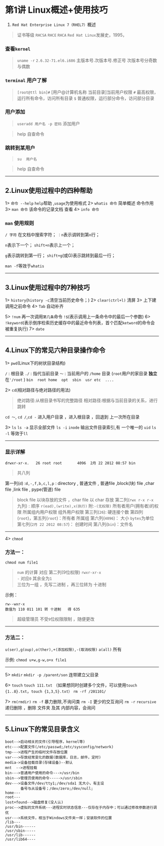 第1讲 Linux概述+使用技巧
================

1. `Red Hat Enterprise Linux 7（RHEL7）`概述
> 证书等级
`RHCSA`
`RHCE`
`RHCA`
`Red Hat Linux`发展史，1995，

### 查看`kernel`
> `uname -r`
`2.6.32-71.el6.i686`
主版本号.次版本号.修正号
次版本号分奇数与偶数

### `terminal` 用户了解
> `[root@ttl bin]#`  [用户@计算机名称 当前目录]当前用户权限
> `#` 最高权限，运行所有命令，访问所有目录
> `$` 普通权限，运行部分命令，访问部分目录

### 用户添加
> `useradd 用户名 -p 密码` 添加用户

> help 自查命令

### 跳转到某用户
> `su  用户名`

> help 自查命令


------------------------------------------
## 2.Linux使用过程中的四种帮助
1> `命令 --help`  `help`帮助 ,`usage`为使用格式
2> `whatis 命令`  简单概述 命令作用
3> `man 命令`  该命令的记录文档 查看
4> `info 命令`

### `man` 使用规则

`/ 字符` 在文档中搜索字符；
`：n`表示调转到第`n`行；

`n`表示下一个；
`shift+n`表示上一个；

`g`表示跳转到第一行；
`shift+g`(或G)表示跳转到最后一行；

`man -f`等效于`whatis`


-----------------------------------------
## 3.Linux使用过程中的7种技巧

1> `history`(`history -c`清空当前历史命令；)
2> `clear(ctrl+l)` 清屏
3> 上下建 调用之前命令
4> `Tab` 自动补齐

5> `!num` 再一次调用`第几条`命令
`!$`(表示调用上一条命令中的最后一个参数)
6> `!keyword`(表示倒序检索历史缓存中的最近命令列表，首个匹配`ketword`的命令会被重复执行)
7> `date`


---------------------------------------
## 4.Linux下的常见六种目录操作命令


1> `pwd`(Linux下的树状目录结构)

`/` : 根目录
`./` : 指代当前目录
`～` : 当前用户的 `/home` 目录 (`root`用户的家目录 **独立**在`'/root` )
`bin  root home  opt  sbin  usr etc  ....`


2> `cd`(相对路径与绝对路径的用法)
> 绝对路径:从根目录书写的完整路径
> 相对路径:根据与当前目录的关系，进行跳转

`cd ～`, `cd /`,`cd -`  进入用户目录 ，进入根目录 ，回退到 上一次所在目录

3> `ls`
`ls -a`  显示全部文件
`ls -i`  `inode` 输出文件目录索引,有 一个唯一的 `uid`
`ls -l`  等效于`ll`

--------------------------------
### 显示详解
`drwxr-xr-x.   26 root root       4096  2月 22 2012 08:57 bin`

> 共八列

第一列(`d`) :`d,-,f,b,c,l,p` : directory , 普通文件 , 普通file ,block(块) file ,char file ,link file , pype(管道) file
> block file 以块存放的文件 ，char file 以 char 存放
第二列(`rwx r-x r-x` 九列) : 顺序 `r(ead),(write),x(执行)` 附:`-(无权限)` 所有者用户(拥有者)的权限   所属组内用户权限  组外用户权限
第三列(`26`): 硬连接个数
第四列(`root`)，第五列(`root`)：所有者  所属组
第六列(`4096`)： 大小 `bytes`为单位
第七列(`2月 22 2012 08:57`)： 创建时间
第八列(`bin`)：文件名

---------------------------------


4> `chmod`

### 方法一：
`chmod num file1 `

> `num` 的计算   对应   第二列(9位权限) `rwxr-xr-x`     
> `-` 对应`0` 其余全为`1`   <br>
> 三位为一组 ，先写二进制 ，再三位转为 十进制

示例：
```shell
rw--wxr-x 
数值为 110 011 101 转 十进制   得 635 
```
> 超级管理员 不受`9`位权限限制 ，随便更改

-------------------------------------------
### 方法二：
`u(ser),g(oup),o(ther),+(添加权限),-(取消权限)`
`a(all)` 所有
        
示例:      `chmod u+w,g-w,o+x file1` 




--------------------------------
5> `mkdir`
        `mkdir -p /parent/son` 连带建立父目录

6> `touch`
`touch 111.txt`
（如果想同时创建多个文件，可以使用`touch {1..8}.txt`，`touch {1,3,5}.txt）`
`rm -rf /201101/`

7> `rm(rmdir)`
        `rm -f` 暴力删除,不询问类
        `rm -I` 更少的交互询问
        `rm -r` `recursive`递归删除 ，删除 文件夹 及其 内部内容，会询问





------------------------------------------------------------------------
## 5.Linux下的常见目录含义

```shell
boot-->启动相关的文件(引导程序，kernel等)
etc--->配置文件(/etc/passwd;/etc/sysconfig/network)
tmp--->进程产生的临时文件存放位置
var--->存放经常变化的数据(数据库，日志，邮件，定时)
media->设备挂载目录(存储设备)--默认
mnt  -->进程挂载
bin--->普通用户使用的命令--->/usr/bin
sbin-->管理员使用的命令----->/usr/sbin
dev--->设备文件/dev/tty1;/dev/sda1 无大小，有主设
       备号与从设备号；/dev/zero;/dev/null;
home---
root---
lost+found-->磁盘修复(没人认)
proc-->虚拟的文件系统---进程实时状态信息---仅存在于内存中；可以通过修改参数进行调优
usr--->系统文件，相当于Windows文件夹一样；安装软件的位置
/lib---
/usr/bin------
/usr/sbin-----
/usr/lib------
/usr/lib64----

```